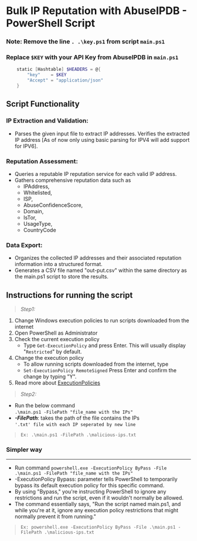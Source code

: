 # Bulk IP Reputation with AbuseIPDB - PowerShell Script

### Note: Remove the line `. .\key.ps1` from script `main.ps1`

### Replace `$KEY` with your API Key from AbuseIPDB in `main.ps1`

```powershell
    static [Hashtable] $HEADERS = @{
        "key"    = $KEY
        "Accept" = "application/json"
    }
```

## Script Functionality

### IP Extraction and Validation:

- Parses the given input file to extract IP addresses. Verifies the extracted IP address [As of now only using basic parsing for IPV4 will add support for IPV6].

### Reputation Assessment:

- Queries a reputable IP reputation service for each valid IP address.
- Gathers comprehensive reputation data such as
  - IPAddress,
  - Whitelisted,
  - ISP,
  - AbuseConfidenceScore,
  - Domain,
  - IsTor,
  - UsageType,
  - CountryCode

### Data Export:

- Organizes the collected IP addresses and their associated reputation information into a structured format.
- Generates a CSV file named "out-put.csv" within the same directory as the main.ps1 script to store the results.

## Instructions for running the script

> _Step1:_

1.  Change Windows execution policies to run scripts downloaded from the internet
2.  Open PowerShell as Administrator
3.  Check the current execution policy
    - Type `Get-ExecutionPolicy` and press Enter. This will usually display "`Restricted`" by default.
4.  Change the execution policy
    - To allow running scripts downloaded from the internet, type
    - `Set-ExecutionPolicy RemoteSigned` Press Enter and confirm the change by typing "Y".
5.  Read more about [ExecutionPolicies](https://learn.microsoft.com/en-us/powershell/module/microsoft.powershell.core/about/about_execution_policies?view=powershell-5.1)

> _Step2:_

- Run the below command  
  `.\main.ps1 -FilePath "file_name with the IPs"`
- **_-FilePath_**: takes the path of the file contains the IPs  
   `'.txt' file with each IP seperated by new line`

> `Ex: .\main.ps1 -FilePath .\malicious-ips.txt`

### Simpler way

---

- Run command `powershell.exe -ExecutionPolicy ByPass -File .\main.ps1 -FilePath "file_name with the IPs"`
- -ExecutionPolicy Bypass: parameter tells PowerShell to temporarily bypass its default execution policy for this specific command.
- By using "Bypass," you're instructing PowerShell to ignore any restrictions and run the script, even if it wouldn't normally be allowed.
- The command essentially says, "Run the script named main.ps1, and while you're at it, ignore any execution policy restrictions that might normally prevent it from running."

> `Ex: powershell.exe -ExecutionPolicy ByPass -File .\main.ps1 -FilePath .\malicious-ips.txt`

<br />
